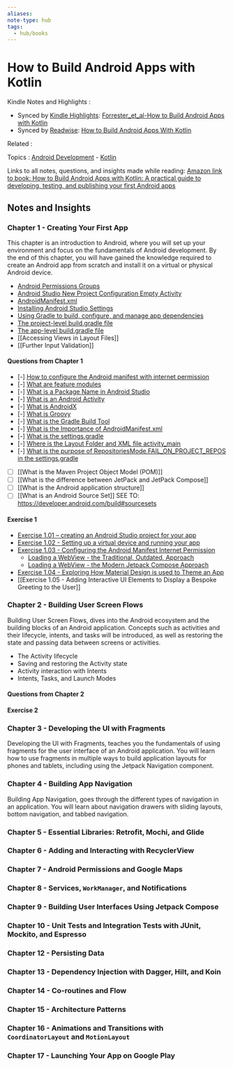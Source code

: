 ```yaml
---
aliases:
note-type: hub
tags:
  - hub/books
---
```


# How to Build Android Apps with Kotlin

Kindle Notes and Highlights :

- Synced by [Kindle Highlights](https://github.com/hadynz/obsidian-kindle-plugin): [Forrester_et_al-How to Build Android Apps with Kotlin](../../kindle-highlights/Forrester_et_al-How%20to%20Build%20Android%20Apps%20with%20Kotlin.md)
- Synced by [Readwise](https://readwise.io/): [How to Build Android Apps With Kotlin](../../Readwise/Books/How%20to%20Build%20Android%20Apps%20With%20Kotlin.md)

Related :

Topics : [Android Development](../../4-hub-notes-🚉/Android%20Development.md) - [Kotlin](../../4-hub-notes-🚉/Kotlin%20Programming%20Language.md)

Links to all notes, questions, and insights made while reading: [Amazon link to book: How to Build Android Apps with Kotlin: A practical guide to developing, testing, and publishing your first Android apps](https://www.amazon.com/How-Build-Android-Apps-Kotlin-ebook/dp/B0BVZX4JHS/ref=tmm_kin_swatch_0?_encoding=UTF8&qid=&sr=)

## Notes and Insights

### Chapter 1 - Creating Your First App

This chapter is an introduction to Android, where you will set up your
environment and focus on the fundamentals of Android development. By the end
of this chapter, you will have gained the knowledge required to create an
Android app from scratch and install it on a virtual or physical Android device.

- [Android Permissions Groups](../../3-permanent-notes-🧲/Android%20Permissions%20Groups.md)
- [Android Studio New Project Configuration Empty Activity](Android%20Studio%20New%20Project%20Configuration%20Empty%20Activity.md)
- [AndroidManifest.xml](../../3-permanent-notes-🧲/AndroidManifest.xml.md)
- [Installing Android Studio Settings](Installing%20Android%20Studio%20Settings.md)
- [Using Gradle to build, configure, and manage app dependencies](Using%20Gradle%20to%20build,%20configure,%20and%20manage%20app%20dependencies.md)
- [The project-level build.gradle file](The%20project-level%20build.gradle%20file.md)
- [The app-level build.gradle file](The%20app-level%20build.gradle%20file.md)
- [[Accessing Views in Layout Files]]
- [[Further Input Validation]]

#### Questions from Chapter 1

- [-] [How to configure the Android manifest with internet permission](../../3-permanent-notes-🧲/How%20to%20configure%20the%20Android%20manifest%20with%20internet%20permission.md)
- [-] [What are feature modules](What%20are%20feature%20modules)
- [-] [What is a Package Name in Android Studio](What%20is%20a%20Package%20Name%20in%20Android%20Studio.md)
- [-] [What is an Android Activity](What%20is%20an%20Android%20Activity.md)
- [-] [What is AndroidX](What%20is%20AndroidX.md)
- [-] [What is Groovy](What%20is%20Groovy.md)
- [-] [What is the Gradle Build Tool](What%20is%20the%20Gradle%20Build%20Tool.md)
- [-] [What is the Importance of AndroidManifest.xml](What%20is%20the%20Importance%20of%20AndroidManifest.xml.md)
- [-] [What is the settings.gradle](What%20is%20the%20settings.gradle.md)
- [-] [Where is the Layout Folder and XML file activity_main](Where%20is%20the%20Layout%20Folder%20and%20XML%20file%20activity_main.md)
- [-] [What is the purpose of RepositoriesMode.FAIL_ON_PROJECT_REPOS in the settings.gradle](What%20is%20the%20purpose%20of%20RepositoriesMode.FAIL_ON_PROJECT_REPOS%20in%20the%20settings.gradle.md)
- [ ] [[What is the Maven Project Object Model (POM)]]
- [ ] [[What is the difference between JetPack and JetPack Compose]]
- [ ] [[What is the Android application structure]]
- [ ] [[What is an Android Source Set]] SEE TO: <https://developer.android.com/build#sourcesets>

#### Exercise 1

- [Exercise 1.01 – creating an Android Studio project for your app](Activities%20and%20Exercises/Exercise%201.01%20–%20creating%20an%20Android%20Studio%20project%20for%20your%20app.md)
- [Exercise 1.02 - Setting up a virtual device and running your app](Activities%20and%20Exercises/Exercise%201.02%20-%20Setting%20up%20a%20virtual%20device%20and%20running%20your%20app.md)
- [Exercise 1.03 - Configuring the Android Manifest Internet Permission](Activities%20and%20Exercises/Exercise%201.03%20-%20Configuring%20the%20Android%20Manifest%20Internet%20Permission.md)
  - [Loading a WebView - the Traditional, Outdated, Approach](Loading%20a%20WebView%20-%20the%20Traditional,%20Outdated,%20Approach.md)
  - [Loading a WebView - the Modern Jetpack Compose Approach](Loading%20a%20WebView%20-%20the%20Modern%20Jetpack%20Compose%20Approach.md)
- [Exercise 1.04 - Exploring How Material Design is used to Theme an App](Activities%20and%20Exercises/Exercise%201.04%20-%20Exploring%20How%20Material%20Design%20is%20used%20to%20Theme%20an%20App.md)
- [[Exercise 1.05 - Adding Interactive UI Elements to Display a Bespoke Greeting to the User]]

### Chapter 2 - Building User Screen Flows

Building User Screen Flows, dives into the Android ecosystem and the building
blocks of an Android application. Concepts such as activities and their
lifecycle, intents, and tasks will be introduced, as well as restoring the
state and passing data between screens or activities.

- The Activity lifecycle
- Saving and restoring the Activity state 
- Activity interaction with Intents 
- Intents, Tasks, and Launch Modes

#### Questions from Chapter 2

#### Exercise 2

### Chapter 3 - Developing the UI with Fragments

Developing the UI with Fragments, teaches you the fundamentals of using
fragments for the user interface of an Android application. You will learn how
to use fragments in multiple ways to build application layouts for phones and
tablets, including using the Jetpack Navigation component.

### Chapter 4 - Building App Navigation

Building App Navigation, goes through the different types of navigation in an
application. You will learn about navigation drawers with sliding layouts,
bottom navigation, and tabbed navigation.

### Chapter 5 - Essential Libraries: Retrofit, Mochi, and Glide

### Chapter 6 - Adding and Interacting with RecyclerView

### Chapter 7 - Android Permissions and Google Maps

### Chapter 8 - Services, `WorkManager`, and Notifications

### Chapter 9 - Building User Interfaces Using Jetpack Compose

### Chapter 10 - Unit Tests and Integration Tests with JUnit, Mockito, and Espresso

### Chapter 12 - Persisting Data

### Chapter 13 - Dependency Injection with Dagger, Hilt, and Koin

### Chapter 14 - Co-routines and Flow

### Chapter 15 - Architecture Patterns

### Chapter 16 - Animations and Transitions with `CoordinatorLayout` and `MotionLayout`

### Chapter 17 - Launching Your App on Google Play
